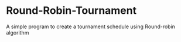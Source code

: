 # Round-Robin-Tournament
A simple program to create a tournament schedule using Round-robin algorithm
